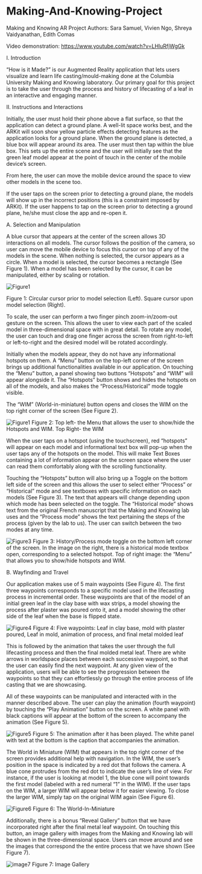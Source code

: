 # Making-And-Knowing-Project
Making and Knowing AR Project
Authors: Sara Samuel, Vivien Ngo, Shreya Vaidyanathan, Edith Comas

Video demonstration: https://www.youtube.com/watch?v=LHluRfjWgGk

I. Introduction

“How is it Made?” is our Augmented Reality application that lets users visualize and learn life casting/mould-making done at the Columbia University Making and Knowing laboratory. Our primary goal for this project is to take the user through the process and history of lifecasting of a leaf in an interactive and engaging manner.

II. Instructions and Interactions

Initially, the user must hold their phone above a flat surface, so that the application can detect a ground plane. A well-lit space works best, and the ARKit will soon show yellow particle effects detecting features as the application looks for a ground plane. When the ground plane is detected, a blue box will appear around its area. The user must then tap within the blue box. This sets up the entire scene and the user will initially see that the green leaf model appear at the point of touch in the center of the mobile device’s screen.

From here, the user can move the mobile device around the space to view other models in the scene too.


If the user taps on the screen prior to detecting a ground plane, the models will show up in the incorrect positions (this is a constraint imposed by ARKit).  If the user happens to tap on the screen prior to detecting a ground plane, he/she must close the app and re-open it.


A. Selection and Manipulation

A blue cursor that appears at the center of the screen allows 3D interactions on all models. The cursor follows the position of the camera, so user can move the mobile device to focus this cursor on top of any of the models in the scene.  When nothing is selected, the cursor appears as a circle. When a model is selected, the cursor becomes a rectangle (See Figure 1).  When a model has been selected by the cursor, it can be manipulated, either by scaling or rotation.

 ![Figure1](image11.png) 

Figure 1: Circular cursor prior to model selection (Left). Square cursor upon model selection (Right).


To scale, the user can perform a two finger pinch zoom-in/zoom-out gesture on the screen. This allows the user to view each part of the scaled model in three-dimensional space with in great detail. To rotate any model, the user can touch and drag one finger across the screen from right-to-left or left-to-right and the desired model will be rotated accordingly.


Initially when the models appear, they do not have any informational hotspots on them. A “Menu” button on the top-left corner of the screen brings up additional functionalities available in our application. On touching the “Menu” button, a panel showing two buttons “Hotspots” and “WIM” will appear alongside it. The “Hotspots” button shows and hides the hotspots on all of the models, and also makes the “Process/Historical” mode toggle visible.

The “WIM” (World-in-miniature) button opens and closes the WIM on the top right corner of the screen (See Figure 2).  


 ![Figure1](image6.png) 
Figure 2: Top left- the Menu that allows the user to show/hide the Hotspots and WIM.  Top Right- the WIM


When the user taps on a hotspot (using the touchscreen), red “hotspots” will appear on each model and informational text box will pop-up when the user taps any of the hotspots on the model. This will make Text Boxes containing a lot of information appear on the screen space where the user can read them comfortably along with the scrolling functionality.


Touching the “Hotspots” button will also bring up a Toggle on the bottom left side of the screen and this allows the user to select either “Process” or “Historical” mode and see textboxes with specific information on each models (See Figure 3). The text that appears will change depending upon which mode has been selected on the toggle. The “Historical mode” shows text from the original French manuscript that the Making and Knowing lab uses and the “Process mode” shows the text pertaining the steps of the process (given by the lab to us). The user can switch between the two modes at any time.



![Figure3](image9.png) 
Figure 3: History/Process mode toggle on the bottom left corner of the screen. In the image on the right, there is a historical mode textbox open, corresponding to a selected hotspot.  Top of right image: the “Menu” that allows you to show/hide hotspots and WIM.


B. Wayfinding and Travel

Our application makes use of  5 main waypoints (See Figure 4). The first three waypoints corresponds to a specific model used in the lifecasting process in incremental order. These waypoints are that of the model of an initial green leaf in the clay base with wax strips, a model showing the process after plaster was poured onto it, and a model showing the other side of the leaf when the base is flipped state.




 
![Figure4](fiveimages.png) 
Figure 4: Five waypoints: Leaf in clay base, mold with plaster poured, Leaf in mold, animation of process, and final metal molded leaf

This is followed by the animation that takes the user through the full lifecasting process and then the final molded metal leaf. There are white arrows in worldspace places between each successive waypoint, so that the user can easily find the next waypoint. At any given view of the application, users will be able to see the progression between the waypoints so that they can effortlessly go through the entire process of life casting that we are showcasing.


All of these waypoints can be manipulated and interacted with in the manner described above. The user can play the animation (fourth waypoint) by touching the “Play Animation” button on the screen.  A white panel with black captions will appear at the bottom of the screen to accompany the animation (See Figure 5).


![Figure5](image4.png) 
Figure 5: The animation after it has been played. The white panel with text at the bottom is the caption that accompanies the animation.


The World in Miniature (WIM) that appears in the top right corner of the screen provides additional help with navigation.  In the WIM, the user’s position in the space is indicated by a red dot that follows the camera.  A blue cone protrudes from the red dot to indicate the user’s line of view.  For instance, if the user is looking at model 1, the blue cone will point towards the first model  (labeled with a red numeral “1” in the WIM).  If the user taps on the WIM, a larger WIM will appear below it for easier viewing.  To close the larger WIM, simply tap on the original WIM again (See Figure 6).


![Figure6](image5.png) 
Figure 6: The World-In-Miniature

Additionally, there is a bonus “Reveal Gallery” button that we have incorporated right after the final metal leaf waypoint. On touching this button, an image gallery with images from the Making and Knowing lab will be shown in the three-dimensional space. Users can move around and see the images that correspond the the entire process that we have shown (See Figure 7).

![image7](image3.png)
Figure 7: Image Gallery
